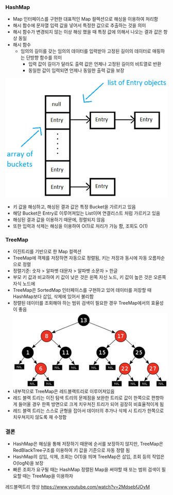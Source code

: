 ### HashMap
- Map 인터페이스를 구현한 대표적인 Map 컬렉션으로 해싱을 이용하여 처리함
- 해시 함수에 문자열 입력 값을 넣어서 특정한 값으로 추출하는 것을 의미
- 해시 함수가 변경되지 않는 이상 해싱 했을 때 특정 값에 의해서 나오는 결과 값은 항상 동일
- 해시 함수
  - 임의의 길이를 갖는 임의의 데이터를 입력받아 고정된 길이의 데이터로 매핑하는 단방향 함수를 의미
    - 입력 값이 길이가 달라도 출력 값은 언제나 고정된 길이의 비트열로 반환
    - 동일한 값이 입력되면 언제나 동일한 출력 값을 보장

![img.png](image/hashmap.png)
- 키 값을 해싱하고, 해싱된 결과 값은 특정 Bucket을 가르키고 있음
- 해당 Bucket은 Entry로 이루어져있는 List이며 연결리스트 처럼 가르키고 있음
- 해싱된 결과 값을 이용하기 때문에, 정렬되지 않음
- 또한 입력과 삭제는 해싱을 이용하여 O(1)로 처리가 가능 함, 조회도 O(1)

### TreeMap
- 이진트리를 기반으로 한 Map 컬렉션
- TreeMap에 객체를 저장하면 자동으로 정렬됨, 키는 저장과 동시에 자동 오름차순으로 정렬
- 정렬기준: 숫자 > 알파벳 대문자 > 알파벳 소문자 > 한글
- 부모 키 값과 비교하여 키 값이 낮은 것은 왼쪽 자신 노드, 키 값이 높은 것은 오른쪽 자식 노드에
- TreeMap은 SortedMap 인터페이스를 구현하고 있어 데이터를 저장할 때 HashMap보다 삽입, 삭제에 있어서 불리함
- 정렬된 데이터를 조회해야 하는 범위 검색이 필요한 경우 TreeMap에서의 효율성이 좋음
![img.png](image/redblacktree.png)
- 내부적으로 TreeMap은 레드블랙트리로 이루어져있음
- 레드 블랙 트리는 이진 탐색 트리의 문제점을 보완한 트리로 값이 한쪽으로 편향하게 들어올 경우 한쪽 방면으로 크게 치우쳐진 트리가 되어 굉장히 비효율적이게 됨
- 레드 블랙 트리는 스스로 균형을 잡아서 데이터의 추가나 삭제 시 트리가 한쪽으로 치우쳐지지 않도록 재 수정함


### 결론
- HashMap은 해싱을 통해 저장하기 때문에 순서를 보장하지 않지만, TreeMap은 RedBlackTree구조를 이용하여 키 값을 기준으로 자동 정렬 됨
- HashMap의 삽입, 삭제, 조회는 O(1)을 띄며 TreeMap은 삽입, 조회 등의 작업은 O(logN)을 보장
- 빠른 조회가 요구될 때는 HashMap 정렬된 Map을 써야할 때 또는 범위 검색이 필요할 때는 TreeMap을 이용하자


레드블랙트리 영상
https://www.youtube.com/watch?v=2MdsebfJOyM